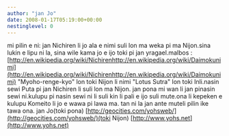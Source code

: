 ```yaml
---
author: "jan Jo"
date: 2008-01-17T05:19:00+00:00
nestinglevel: 0
---
```

mi pilin e ni: jan Nichiren li jo ala e nimi suli lon ma weka pi ma Nijon.sina lukin e lipu ni la, sina wile kama jo e ijo toki pi jan yragael.malbos :[http://en.wikipedia.org/wiki/Nichirenhttp://en.wikipedia.org/wiki/Daimokunimi](http://en.wikipedia.org/wiki/Nichirenhttp://en.wikipedia.org/wiki/Daimokunimi) "Myoho-renge-kyo" lon toki Nijon li nimi "Lotus Sutra" lon toki Inli.nasin sewi Puta pi jan Nichiren li suli lon ma Nijon. jan pona mi wan li jan pinasin sewi ni.kulupu pi nasin sewi ni li suli kin li pali e ijo suli mute.ona li kepeken e kulupu Komeito li jo e wawa pi lawa ma. tan ni la jan ante muteli pilin ike tawa ona. jan Jo(toki pona) [http://geocities.com/yohsweb/](http://geocities.com/yohsweb/)(toki Nijon) [http://www.yohs.net](http://www.yohs.net)